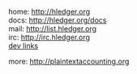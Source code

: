 home: http://hledger.org  
docs: http://hledger.org/docs  
mail: http://list.hledger.org  
irc: http://irc.hledger.org  
[dev links](http://hledger.org/contributing.html#links)  

more:
http://plaintextaccounting.org
